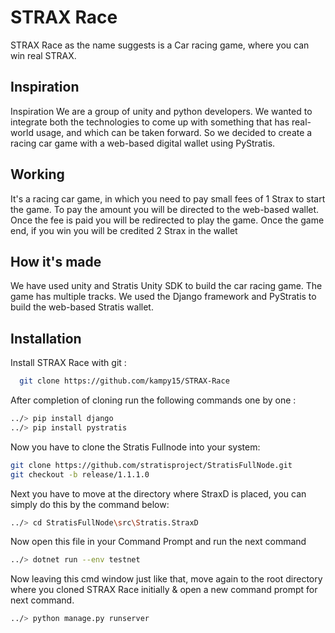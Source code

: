 
# STRAX Race

STRAX Race as the name suggests is a Car racing game, where you can win real STRAX.


## Inspiration
Inspiration
We are a group of unity and python developers. We wanted to integrate both the technologies to come up with something that has real-world usage, and which can be taken forward. So we decided to create a racing car game with a web-based digital wallet using PyStratis.
## Working

It's a racing car game, in which you need to pay small fees of 1 Strax to start the game. To pay the amount you will be directed to the web-based wallet. Once the fee is paid you will be redirected to play the game. Once the game end, if you win you will be credited 2 Strax in the wallet

## How it's made
We have used unity and Stratis Unity SDK to build the car racing game. The game has multiple tracks. We used the Django framework and PyStratis to build the web-based Stratis wallet.
## Installation

Install STRAX Race with git :

```bash
  git clone https://github.com/kampy15/STRAX-Race
```
After completion of cloning run the following commands one by one :
```bash
../> pip install django
../> pip install pystratis
```
Now you have to clone the Stratis Fullnode into your system:
```bash
git clone https://github.com/stratisproject/StratisFullNode.git
git checkout -b release/1.1.1.0
```
Next you have to move at the directory where StraxD is placed,
you can simply do this by the command below:
```bash
../> cd StratisFullNode\src\Stratis.StraxD
```
Now open this file in your Command Prompt and run the next command
```bash
../> dotnet run --env testnet
```
Now leaving this cmd window just like that, move again to the root directory where you cloned STRAX Race initially & open a new command prompt for next command.
```bash
../> python manage.py runserver

